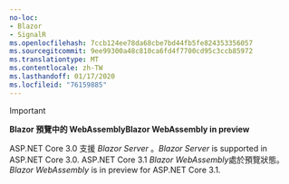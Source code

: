 ```yaml
---
no-loc:
- Blazor
- SignalR
ms.openlocfilehash: 7ccb124ee78da68cbe7bd44fb5fe824353356057
ms.sourcegitcommit: 9ee99300a48c810ca6fd4f7700cd95c3ccb85972
ms.translationtype: MT
ms.contentlocale: zh-TW
ms.lasthandoff: 01/17/2020
ms.locfileid: "76159885"
---
```

> [!IMPORTANT]
> <span data-ttu-id="6594b-101">**Blazor 預覽中的 WebAssembly**</span><span class="sxs-lookup"><span data-stu-id="6594b-101">**Blazor WebAssembly in preview**</span></span>
>
> <span data-ttu-id="6594b-102">ASP.NET Core 3.0 支援 *Blazor Server* 。</span><span class="sxs-lookup"><span data-stu-id="6594b-102">*Blazor Server* is supported in ASP.NET Core 3.0.</span></span> <span data-ttu-id="6594b-103">ASP.NET Core 3.1 *Blazor WebAssembly*處於預覽狀態。</span><span class="sxs-lookup"><span data-stu-id="6594b-103">*Blazor WebAssembly* is in preview for ASP.NET Core 3.1.</span></span>
